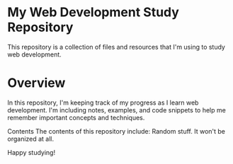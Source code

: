 # My Web Development Study Repository
This repository is a collection of files and resources that I'm using to study web development.

# Overview
In this repository, I'm keeping track of my progress as I learn web development. I'm including notes, examples, and code snippets to help me remember important concepts and techniques.

Contents
The contents of this repository include:
Random stuff. It won't be organized at all.

Happy studying!
